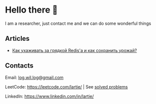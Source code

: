 # Hello there 👋

I am a researcher, just contact me and we can do some wonderful things

## Articles
* [Как ухаживать за грядкой Redis'а и как сохранить урожай?](https://habr.com/en/company/citymobil/blog/557306/)

## Contacts
Email: log.wil.log@gmail.com

LeetCode: https://leetcode.com/lartie/  | See [solved problems](https://github.com/lartie/leetcode/tree/master/problems)

LinkedIn: https://www.linkedin.com/in/lartie/
